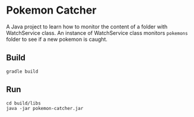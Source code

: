 # Pokemon Catcher
A Java project to learn how to monitor the content of a folder with WatchService class.
An instance of WatchService class monitors `pokemons` folder to see if a new pokemon is caught.

## Build
```shell script
gradle build
```

## Run
``` shell script
cd build/libs
java -jar pokemon-catcher.jar
```

